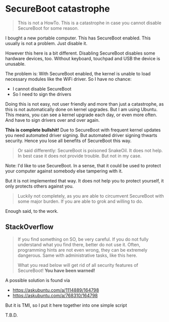 # SecureBoot catastrophe

> This is not a HowTo.  This is a catastrophe in case you cannot disable SecureBoot for some reason.

I bought a new portable computer.  This has SecureBoot enabled.  This usually is not a problem.  Just disable it.

However this here is a bit different.  Disabling SecureBoot disables some hardware devices, too.  Without keyboard, touchpad and USB the device is unusable.

The problem is:  With SecureBoot enabled, the kernel is unable to load necessary modules like the WiFi driver.  So I have no chance:

- I cannot disable SecureBoot
- So I need to sign the drivers

Doing this is not easy, not user friendly and more than just a catastrophe, as this is not automatically done on kernel upgrades.
But I am using Ubuntu.  This means, you can see a kernel upgrade each day, or even more often.  And have to sign drivers over and over again.

**This is complete bullshit!**  Due to SecureBoot with frequent kernel updates you need automated driver signing.
But automated driver signing thwarts security.  Hence you lose all benefits of SecureBoot this way.

> Or said differently:  SecureBoot is poisoned SnakeOil.  It does not help.  In best case it does not provide trouble.  But not in my case.

Note:  I'd like to use SecureBoot.  In a sense, that it could be used to protect your computer against somebody else tampering with it.

But it is not implemented that way.  It does not help you to protect yourself, it only protects others against you.

> Luckily not completely, as you are able to circumvent SecureBoot with some major burden.  If you are able to grok and willing to do.

Enough said, to the work.

## StackOverflow

> If you find something on SO, be very careful.  If you do not fully understand what you find there,
> better do not use it.  Often, programming hints are not even wrong, they can be extremely dangerous.
> Same with administrative tasks, like this here.
> 
> What you read below will get rid of all security features of SecureBoot!
> **You have been warned!**

A possible solution is found via

- <https://askubuntu.com/a/1114889/164798>
- <https://askubuntu.com/a/768310/164798>

But it is TMI, so I put it here together into one simple script

T.B.D.

